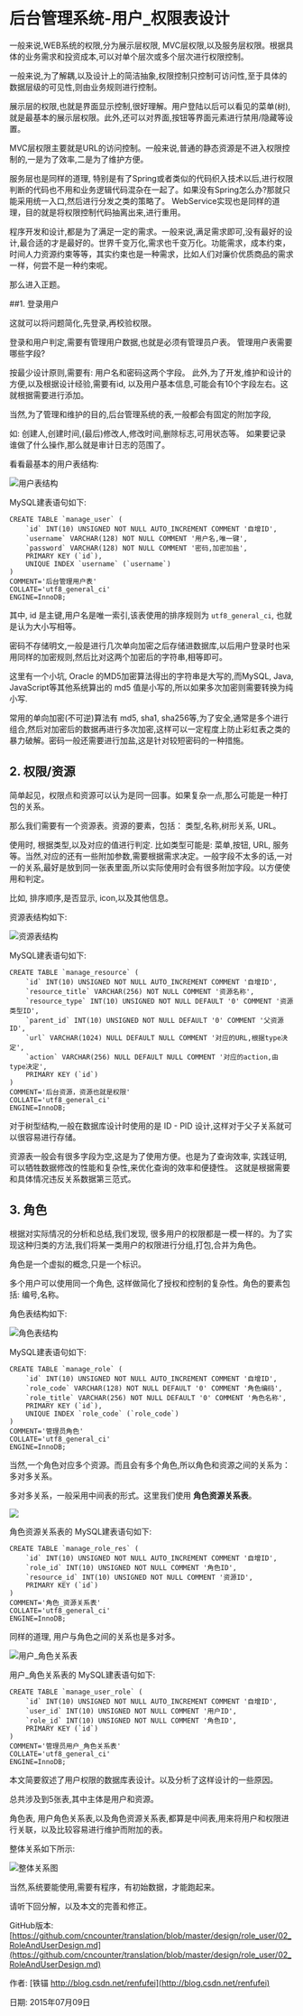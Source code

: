 # 后台管理系统-用户_权限表设计

一般来说,WEB系统的权限,分为展示层权限, MVC层权限,以及服务层权限。根据具体的业务需求和投资成本,可以对单个层次或多个层次进行权限控制。

一般来说,为了解耦,以及设计上的简洁抽象,权限控制只控制可访问性,至于具体的数据层级的可见性,则由业务规则进行控制。

展示层的权限,也就是界面显示控制,很好理解。用户登陆以后可以看见的菜单(树),就是最基本的展示层权限。此外,还可以对界面,按钮等界面元素进行禁用/隐藏等设置。

MVC层权限主要就是URL的访问控制。一般来说,普通的静态资源是不进入权限控制的,一是为了效率,二是为了维护方便。

服务层也是同样的道理, 特别是有了Spring或者类似的代码织入技术以后,进行权限判断的代码也不用和业务逻辑代码混杂在一起了。如果没有Spring怎么办?那就只能采用统一入口,然后进行分发之类的策略了。 WebService实现也是同样的道理，目的就是将权限控制代码抽离出来,进行重用。

程序开发和设计,都是为了满足一定的需求。一般来说,满足需求即可,没有最好的设计,最合适的才是最好的。世界千变万化,需求也千变万化。功能需求，成本约束，时间人力资源约束等等，其实约束也是一种需求，比如人们对廉价优质商品的需求一样，何尝不是一种约束呢。

那么进入正题。

##1. 登录用户

这就可以将问题简化,先登录,再校验权限。

登录和用户判定,需要有管理用户数据,也就是必须有管理员户表。
管理用户表需要哪些字段?

按最少设计原则,需要有: 用户名和密码这两个字段。
此外,为了开发,维护和设计的方便,以及根据设计经验,需要有id,
以及用户基本信息,可能会有10个字段左右。这就根据需要进行添加。

当然,为了管理和维护的目的,后台管理系统的表,一般都会有固定的附加字段,

如: 创建人,创建时间,(最后)修改人,修改时间,删除标志,可用状态等。
如果要记录谁做了什么操作,那么就是审计日志的范围了。

看看最基本的用户表结构:

![用户表结构](02_01_manage_user.png)

MySQL建表语句如下:

	CREATE TABLE `manage_user` (
		`id` INT(10) UNSIGNED NOT NULL AUTO_INCREMENT COMMENT '自增ID',
		`username` VARCHAR(128) NOT NULL COMMENT '用户名,唯一键',
		`password` VARCHAR(128) NOT NULL COMMENT '密码,加密加盐',
		PRIMARY KEY (`id`),
		UNIQUE INDEX `username` (`username`)
	)
	COMMENT='后台管理用户表'
	COLLATE='utf8_general_ci'
	ENGINE=InnoDB;

其中, id 是主键,用户名是唯一索引,该表使用的排序规则为 `utf8_general_ci`, 也就是认为大小写相等。

密码不存储明文,一般是进行几次单向加密之后存储进数据库,以后用户登录时也采用同样的加密规则,然后比对这两个加密后的字符串,相等即可。

这里有一个小坑, Oracle 的MD5加密算法得出的字符串是大写的,而MySQL, Java, JavaScript等其他系统算出的 md5 值是小写的,所以如果多次加密则需要转换为纯小写. 

常用的单向加密(不可逆)算法有 md5, sha1, sha256等,为了安全,通常是多个进行组合,然后对加密后的数据再进行多次加密,这样可以一定程度上防止彩虹表之类的暴力破解。密码一般还需要进行加盐,这是针对较短密码的一种措施。


## 2. 权限/资源

简单起见，权限点和资源可以认为是同一回事。如果复杂一点,那么可能是一种打包的关系。

那么我们需要有一个资源表。资源的要素，包括： 类型,名称,树形关系, URL。

使用时, 根据类型,以及对应的值进行判定. 比如类型可能是: 菜单,按钮, URL, 服务等。当然,对应的还有一些附加参数,需要根据需求决定。一般字段不太多的话,一对一的关系,最好是放到同一张表里面,所以实际使用时会有很多附加字段。以方便使用和判定。

比如, 排序顺序,是否显示, icon,以及其他信息。

资源表结构如下:

![资源表结构](02_02_manage_resource.png)

MySQL建表语句如下:

	CREATE TABLE `manage_resource` (
		`id` INT(10) UNSIGNED NOT NULL AUTO_INCREMENT COMMENT '自增ID',
		`resource_title` VARCHAR(256) NOT NULL COMMENT '资源名称',
		`resource_type` INT(10) UNSIGNED NOT NULL DEFAULT '0' COMMENT '资源类型ID',
		`parent_id` INT(10) UNSIGNED NOT NULL DEFAULT '0' COMMENT '父资源ID',
		`url` VARCHAR(1024) NULL DEFAULT NULL COMMENT '对应的URL,根据type决定',
		`action` VARCHAR(256) NULL DEFAULT NULL COMMENT '对应的action,由type决定',
		PRIMARY KEY (`id`)
	)
	COMMENT='后台资源，资源也就是权限'
	COLLATE='utf8_general_ci'
	ENGINE=InnoDB;

对于树型结构,一般在数据库设计时使用的是 ID - PID 设计,这样对于父子关系就可以很容易进行存储。

资源表一般会有很多字段为空,这是为了使用方便。也是为了查询效率, 实践证明,可以牺牲数据修改的性能和复杂性,来优化查询的效率和便捷性。 这就是根据需要和具体情况违反关系数据第三范式。


## 3. 角色

根据对实际情况的分析和总结,我们发现, 很多用户的权限都是一模一样的。为了实现这种归类的方法,我们将某一类用户的权限进行分组,打包,合并为角色。

角色是一个虚拟的概念,只是一个标识。

多个用户可以使用同一个角色, 这样做简化了授权和控制的复杂性。角色的要素包括: 编号,名称。

角色表结构如下:

![角色表结构](02_03_manage_role.png)

MySQL建表语句如下:

	CREATE TABLE `manage_role` (
		`id` INT(10) UNSIGNED NOT NULL AUTO_INCREMENT COMMENT '自增ID',
		`role_code` VARCHAR(128) NOT NULL DEFAULT '0' COMMENT '角色编码',
		`role_title` VARCHAR(256) NOT NULL DEFAULT '0' COMMENT '角色名称',
		PRIMARY KEY (`id`),
		UNIQUE INDEX `role_code` (`role_code`)
	)
	COMMENT='管理员角色'
	COLLATE='utf8_general_ci'
	ENGINE=InnoDB;


当然,一个角色对应多个资源。而且会有多个角色,所以角色和资源之间的关系为： 多对多关系。

多对多关系，一般采用中间表的形式。这里我们使用 **角色资源关系表**。

![](02_04_role_res.png)


角色资源关系表的 MySQL建表语句如下:

	CREATE TABLE `manage_role_res` (
		`id` INT(10) UNSIGNED NOT NULL AUTO_INCREMENT COMMENT '自增ID',
		`role_id` INT(10) UNSIGNED NOT NULL COMMENT '角色ID',
		`resource_id` INT(10) UNSIGNED NOT NULL COMMENT '资源ID',
		PRIMARY KEY (`id`)
	)
	COMMENT='角色_资源关系表'
	COLLATE='utf8_general_ci'
	ENGINE=InnoDB;



同样的道理, 用户与角色之间的关系也是多对多。

![用户_角色关系表](02_05_user_role.png)


用户_角色关系表的 MySQL建表语句如下:

	CREATE TABLE `manage_user_role` (
		`id` INT(10) UNSIGNED NOT NULL AUTO_INCREMENT COMMENT '自增ID',
		`user_id` INT(10) UNSIGNED NOT NULL COMMENT '用户ID',
		`role_id` INT(10) UNSIGNED NOT NULL COMMENT '角色ID',
		PRIMARY KEY (`id`)
	)
	COMMENT='管理员用户_角色关系表'
	COLLATE='utf8_general_ci'
	ENGINE=InnoDB;


本文简要叙述了用户权限的数据库表设计。以及分析了这样设计的一些原因。

总共涉及到5张表,其中主体是用户和资源。 

角色表, 用户角色关系表,以及角色资源关系表,都算是中间表,用来将用户和权限进行关联，以及比较容易进行维护而附加的表。

整体关系如下所示:

![整体关系图](02_06_all.png)

当然,系统要能使用,需要有程序，有初始数据，才能跑起来。

请听下回分解，以及本文的完善和修正。


GitHub版本: [https://github.com/cncounter/translation/blob/master/design/role_user/02_RoleAndUserDesign.md](https://github.com/cncounter/translation/blob/master/design/role_user/02_RoleAndUserDesign.md)

作者: [铁锚 http://blog.csdn.net/renfufei](http://blog.csdn.net/renfufei)

日期: 2015年07月09日
